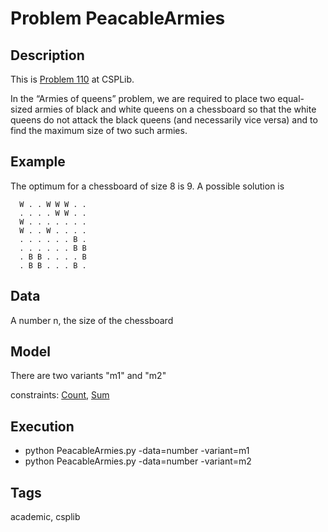 # Problem PeacableArmies
## Description
This is [Problem 110](https://www.csplib.org/Problems/prob110/) at CSPLib.

In the “Armies of queens” problem, we are required to place two equal-sized armies of black and white queens on a chessboard
so that the white queens do not attack the black queens (and necessarily vice versa) and to find the maximum size of two such armies.

## Example
  The optimum for a chessboard of size 8 is 9.
  A possible solution is
  ```
    W . . W W W . .
    . . . . W W . .
    W . . . . . . .
    W . . W . . . .
    . . . . . . B .
    . . . . . . B B
    . B B . . . . B
    . B B . . . B .
  ```

## Data
  A number n, the size of the chessboard

## Model
  There are two variants "m1" and "m2"

  constraints: [Count](http://pycsp.org/documentation/constraints/Count), [Sum](http://pycsp.org/documentation/constraints/Sum)

## Execution
  - python PeacableArmies.py -data=number -variant=m1
  - python PeacableArmies.py -data=number -variant=m2

## Tags
  academic, csplib
